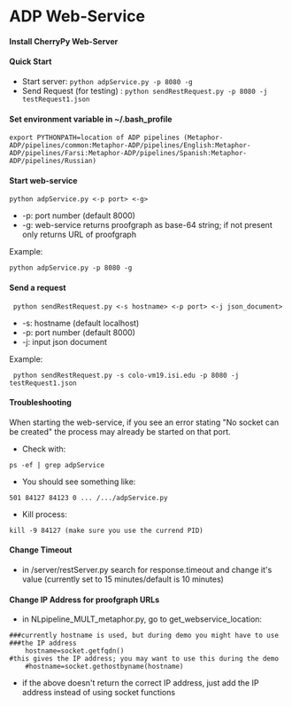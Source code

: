 ADP Web-Service
===============

#### Install CherryPy Web-Server

#### Quick Start

* Start server: `python adpService.py -p 8080 -g`
* Send Request (for testing) : `python sendRestRequest.py -p 8080 -j testRequest1.json`

#### Set environment variable in ~/.bash_profile
```
export PYTHONPATH=location of ADP pipelines (Metaphor-ADP/pipelines/common:Metaphor-ADP/pipelines/English:Metaphor-ADP/pipelines/Farsi:Metaphor-ADP/pipelines/Spanish:Metaphor-ADP/pipelines/Russian)
```

#### Start web-service 

```
python adpService.py <-p port> <-g> 
```
* -p: port number (default 8000)
* -g: web-service returns proofgraph as base-64 string; if not present only returns URL of proofgraph

Example:
```
python adpService.py -p 8080 -g 
```

#### Send a request

```
 python sendRestRequest.py <-s hostname> <-p port> <-j json_document>
```
* -s: hostname (default localhost)
* -p: port number (default 8000)
* -j: input json document
 
Example:

```
 python sendRestRequest.py -s colo-vm19.isi.edu -p 8080 -j testRequest1.json
```

#### Troubleshooting

When starting the web-service, if you see an error stating "No socket
can be created" the process may already be started on that port.

* Check with:
```
ps -ef | grep adpService
```
* You should see something like:
```
501 84127 84123 0 ... /.../adpService.py
```
* Kill process:
```
kill -9 84127 (make sure you use the currend PID)
```

#### Change Timeout

* in /server/restServer.py search for response.timeout and change it's value
(currently set to 15 minutes/default is 10 minutes)

#### Change IP Address for proofgraph URLs

* in NLpipeline_MULT_metaphor.py, go to get_webservice_location:
```
###currently hostname is used, but during demo you might have to use
###the IP address
	hostname=socket.getfqdn()
#this gives the IP address; you may want to use this during the demo
	#hostname=socket.gethostbyname(hostname)
```

* if the above doesn't return the correct IP address, just add the IP
address instead of using socket functions
